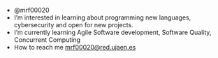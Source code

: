 - @mrf00020 
- I’m interested in learning about programming new languages, cybersecurity and open for new projects. 
- I’m currently learning Agile Software development, Software Quality, Concurrent Computing
- How to reach me mrf00020@red.ujaen.es
